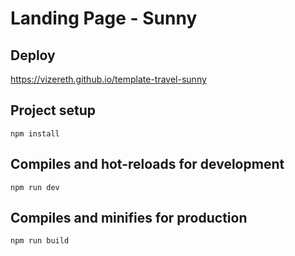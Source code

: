 # Landing Page - Sunny

## Deploy

https://vizereth.github.io/template-travel-sunny

## Project setup
```
npm install
```

## Compiles and hot-reloads for development
```
npm run dev
```

## Compiles and minifies for production
```
npm run build
```


